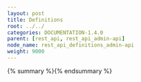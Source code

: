 ```yaml
---
layout: post
title: Definitions
root: ../../
categories: DOCUMENTATION-1.4.0
parent: [rest_api, rest_api_admin-api]
node_name: rest_api_definitions_admin-api
weight: 9000
---
```


{% summary %}{% endsummary %}

